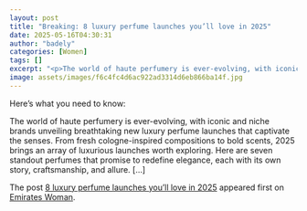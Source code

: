 ```yaml
---
layout: post
title: "Breaking: 8 luxury perfume launches you’ll love in 2025"
date: 2025-05-16T04:30:31
author: "badely"
categories: [Women]
tags: []
excerpt: "<p>The world of haute perfumery is ever-evolving, with iconic and niche brands unveiling breathtaking new luxury perfume launches that captivate the s"
image: assets/images/f6c4fc4d6ac922ad3314d6eb866ba14f.jpg
---
```


Here’s what you need to know: <p>The world of haute perfumery is ever-evolving, with iconic and niche brands unveiling breathtaking new luxury perfume launches that captivate the senses. From fresh cologne-inspired compositions to bold scents, 2025 brings an array of luxurious launches worth exploring. Here are seven standout perfumes that promise to redefine elegance, each with its own story, craftsmanship, and allure. [&#8230;]</p>
<p>The post <a href="https://emirateswoman.com/7-luxury-perfume-launches-2025/" rel="nofollow">8 luxury perfume launches you&#8217;ll love in 2025</a> appeared first on <a href="https://emirateswoman.com" rel="nofollow">Emirates Woman</a>.</p>

